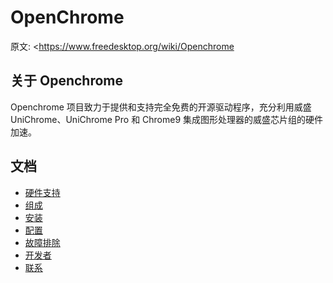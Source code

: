 # OpenChrome

原文: <<https://www.freedesktop.org/wiki/Openchrome>

## 关于 Openchrome

Openchrome 项目致力于提供和支持完全免费的开源驱动程序，充分利用威盛 UniChrome、UniChrome Pro 和 Chrome9 集成图形处理器的威盛芯片组的硬件加速。

## 文档

* [硬件支持](https://www.freedesktop.org/wiki/Openchrome/SupportedHardware/)
* [组成](https://www.freedesktop.org/wiki/Openchrome/Components/)
* [安装](https://www.freedesktop.org/wiki/Openchrome/Installation/)
* [配置](https://www.freedesktop.org/wiki/Openchrome/Configuration/)
* [故障排除](https://www.freedesktop.org/wiki/Openchrome/Troubleshooting/)
* [开发者](https://www.freedesktop.org/wiki/Openchrome/Development/)
* [联系](https://www.freedesktop.org/wiki/Openchrome/Contact/)
